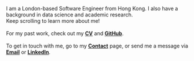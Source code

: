 I am a London-based Software Engineer from Hong Kong. I also have a background in data science and academic research.
\
Keep scrolling to learn more about me!
\
\
For my past work, check out my **[CV](/assets/mikee-chong-cv.pdf)** and **[GitHub](https://github.com/mikeeech)**.
\
\
To get in touch with me, go to my **[Contact](/#contact)** page, or send me a message via **[Email](mailto:chongmikee@hotmail.com)** or **[LinkedIn](https://www.linkedin.com/in/mikeechong/)**.
